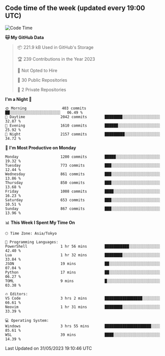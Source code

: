 ## Code time of the week (updated every 19:00 UTC)

<!--START_SECTION:waka-->
![Code Time](http://img.shields.io/badge/Code%20Time-1%2C860%20hrs%206%20mins-blue)

**🐱 My GitHub Data** 

> 📦 221.9 kB Used in GitHub's Storage 
 > 
> 🏆 239 Contributions in the Year 2023
 > 
> 🚫 Not Opted to Hire
 > 
> 📜 30 Public Repositories 
 > 
> 🔑 2 Private Repositories 
 > 
**I'm a Night 🦉** 

```text
🌞 Morning                403 commits         ██░░░░░░░░░░░░░░░░░░░░░░░   06.49 % 
🌆 Daytime                2042 commits        ████████░░░░░░░░░░░░░░░░░   32.87 % 
🌃 Evening                1610 commits        ██████░░░░░░░░░░░░░░░░░░░   25.92 % 
🌙 Night                  2157 commits        █████████░░░░░░░░░░░░░░░░   34.72 % 
```
📅 **I'm Most Productive on Monday** 

```text
Monday                   1200 commits        █████░░░░░░░░░░░░░░░░░░░░   19.32 % 
Tuesday                  773 commits         ███░░░░░░░░░░░░░░░░░░░░░░   12.44 % 
Wednesday                861 commits         ███░░░░░░░░░░░░░░░░░░░░░░   13.86 % 
Thursday                 850 commits         ███░░░░░░░░░░░░░░░░░░░░░░   13.68 % 
Friday                   1008 commits        ████░░░░░░░░░░░░░░░░░░░░░   16.23 % 
Saturday                 653 commits         ███░░░░░░░░░░░░░░░░░░░░░░   10.51 % 
Sunday                   867 commits         ███░░░░░░░░░░░░░░░░░░░░░░   13.96 % 
```


📊 **This Week I Spent My Time On** 

```text
🕑︎ Time Zone: Asia/Tokyo

💬 Programming Languages: 
PowerShell               1 hr 56 mins        ███████████░░░░░░░░░░░░░░   42.40 % 
Lua                      1 hr 32 mins        ████████░░░░░░░░░░░░░░░░░   33.84 % 
JSON                     19 mins             ██░░░░░░░░░░░░░░░░░░░░░░░   07.04 % 
Python                   17 mins             ██░░░░░░░░░░░░░░░░░░░░░░░   06.27 % 
TOML                     9 mins              █░░░░░░░░░░░░░░░░░░░░░░░░   03.38 % 

🔥 Editors: 
VS Code                  3 hrs 2 mins        █████████████████░░░░░░░░   66.61 % 
Neovim                   1 hr 31 mins        ████████░░░░░░░░░░░░░░░░░   33.39 % 

💻 Operating System: 
Windows                  3 hrs 55 mins       █████████████████████░░░░   85.61 % 
WSL                      39 mins             ████░░░░░░░░░░░░░░░░░░░░░   14.39 % 
```


 Last Updated on 31/05/2023 19:10:46 UTC
<!--END_SECTION:waka-->